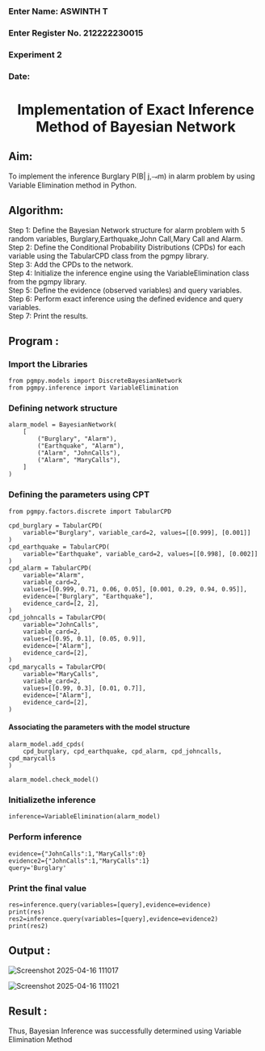 <H3>Enter Name: ASWINTH T</H3>
<H3>Enter Register No. 212222230015 </H3>
<H3>Experiment 2</H3>
<H3>Date: </H3>
<h1 align =center>Implementation of Exact Inference Method of Bayesian Network</h1>

## Aim:
To implement the inference Burglary P(B| j,⥗m) in alarm problem by using Variable Elimination method in Python.

## Algorithm:

Step 1: Define the Bayesian Network structure for alarm problem with 5 random variables, Burglary,Earthquake,John Call,Mary Call and Alarm.<br>
Step 2: Define the Conditional Probability Distributions (CPDs) for each variable using the TabularCPD class from the pgmpy library.<br>
Step 3: Add the CPDs to the network.<br>
Step 4: Initialize the inference engine using the VariableElimination class from the pgmpy library.<br>
Step 5: Define the evidence (observed variables) and query variables.<br>
Step 6: Perform exact inference using the defined evidence and query variables.<br>
Step 7: Print the results.<br>

## Program :
### Import the Libraries 
```
from pgmpy.models import DiscreteBayesianNetwork
from pgmpy.inference import VariableElimination
```

### Defining network structure
```
alarm_model = BayesianNetwork(
    [
        ("Burglary", "Alarm"),
        ("Earthquake", "Alarm"),
        ("Alarm", "JohnCalls"),
        ("Alarm", "MaryCalls"),
    ]
)
```
### Defining the parameters using CPT
```
from pgmpy.factors.discrete import TabularCPD

cpd_burglary = TabularCPD(
    variable="Burglary", variable_card=2, values=[[0.999], [0.001]]
)
cpd_earthquake = TabularCPD(
    variable="Earthquake", variable_card=2, values=[[0.998], [0.002]]
)
cpd_alarm = TabularCPD(
    variable="Alarm",
    variable_card=2,
    values=[[0.999, 0.71, 0.06, 0.05], [0.001, 0.29, 0.94, 0.95]],
    evidence=["Burglary", "Earthquake"],
    evidence_card=[2, 2],
)
cpd_johncalls = TabularCPD(
    variable="JohnCalls",
    variable_card=2,
    values=[[0.95, 0.1], [0.05, 0.9]],
    evidence=["Alarm"],
    evidence_card=[2],
)
cpd_marycalls = TabularCPD(
    variable="MaryCalls",
    variable_card=2,
    values=[[0.99, 0.3], [0.01, 0.7]],
    evidence=["Alarm"],
    evidence_card=[2],
)
```
#### Associating the parameters with the model structure
```
alarm_model.add_cpds(
    cpd_burglary, cpd_earthquake, cpd_alarm, cpd_johncalls, cpd_marycalls
)
```
```
alarm_model.check_model()
```
### Initializethe inference
```
inference=VariableElimination(alarm_model)
```
### Perform inference 
```
evidence={"JohnCalls":1,"MaryCalls":0}
evidence2={"JohnCalls":1,"MaryCalls":1}
query='Burglary'
```
### Print the final value
```
res=inference.query(variables=[query],evidence=evidence)
print(res)
res2=inference.query(variables=[query],evidence=evidence2)
print(res2)
```

## Output :

![Screenshot 2025-04-16 111017](https://github.com/user-attachments/assets/78323fc7-66c7-4ec1-a463-c8d26b5ff156)


![Screenshot 2025-04-16 111021](https://github.com/user-attachments/assets/0bb7be07-8d1b-45f2-a79c-7d5f903c6496)


## Result :
Thus, Bayesian Inference was successfully determined using Variable Elimination Method

